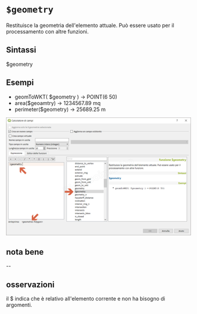 # `$geometry`

Restituisce la geometria dell'elemento attuale. Può essere usato per il processamento con altre funzioni.

## Sintassi

$geometry

## Esempi


* geomToWKT( $geometry ) → POINT(6 50)
* area($geoamtry) → 1234567.89 mq
* perimeter($geometry) → 25689.25 m

![](/img/geometria/$geometry/$geometry1.png)

## nota bene

--

## osservazioni

il $ indica che è relativo all'elemento corrente e non ha bisogno di argomenti.